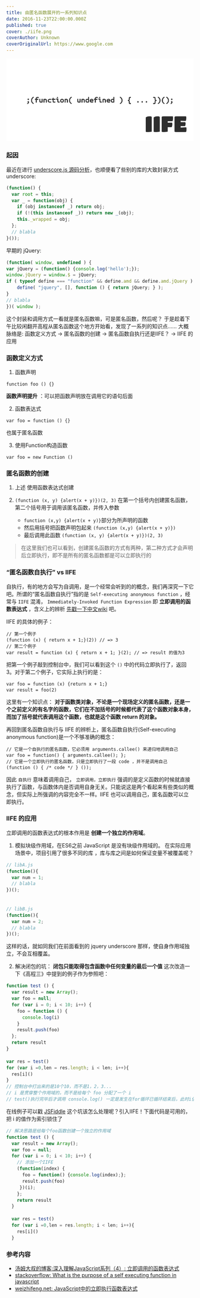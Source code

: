 ```yaml
---
title: 由匿名函数展开的一系列知识点
date: 2016-11-23T22:00:00.000Z
published: true
cover: ./iife.png
coverAuthor: Unknown
coverOriginalUrl: https://www.google.com
---
```


![cover](/images/iife.png)

### 起因
最近在进行 [underscore.js 源码分析](https://github.com/Colafornia/underscore-analysis)，也顺便看了些别的库的大致封装方式
underscore:

```javascript
(function() {
  var root = this;
  var _ = function(obj) {
    if (obj instanceof _) return obj;
    if (!(this instanceof _)) return new _(obj);
    this._wrapped = obj;
  };
  // blabla
}());
```

<!--more-->

早期的 jQuery:

```javascript
(function( window, undefined ) {
var jQuery = (function() {console.log('hello');});
window.jQuery = window.$ = jQuery;
if ( typeof define === "function" && define.amd && define.amd.jQuery ) {
    define( "jquery", [], function () { return jQuery; } );
}
// blabla
})( window );
```

这个封装和调用方式一看就是匿名函数嘛，可是匿名函数，然后呢？
于是趁着下午比较闲翻开高程从匿名函数这个地方开始看，发现了一系列的知识点......
大概脉络是: 函数定义方式 → 匿名函数的创建 → 匿名函数自执行还是IIFE？ → IIFE 的应用

### 函数定义方式

1. 函数声明
  ```
  function foo () {}
  ```
  **函数声明提升** ：可以把函数声明放在调用它的语句后面

2. 函数表达式
  ```
  var foo = function () {}
  ```
  也属于匿名函数

3. 使用Function构造函数
  ```
  var foo = new Function ()
  ```

### 匿名函数的创建

1. 上述 使用函数表达式创建

2. `(function (x, y) {alert(x + y)})(2, 3)`
  在第一个括号内创建匿名函数，第二个括号用于调用该匿名函数，并传入参数
   - `function (x,y) {alert(x + y)}`部分为所声明的函数
   - 然后用括号把函数声明包起来 `(function (x,y) {alert(x + y)})`
   - 最后调用此函数 `(function (x, y) {alert(x + y)})(2, 3)`

> 在这里我们也可以看到，创建匿名函数的方式有两种，第二种方式才会声明后立即执行，即不是所有的匿名函数都是可以立即执行的

### “匿名函数自执行” vs  IIFE

自执行，有的地方会写为自调用，是一个经常会听到的的概念，我们再深究一下它吧。所谓的“匿名函数自执行”指的是 `Self-executing anonymous function` ，经常与 `IIFE` 混淆， `Immediately-Invoked Function Expression` 即 **立即调用的函数表达式** ，含义上的辨析 [先戳一下中文wiki](https://zh.wikipedia.org/wiki/%E7%AB%8B%E5%8D%B3%E8%B0%83%E7%94%A8%E5%87%BD%E6%95%B0%E8%A1%A8%E8%BE%BE%E5%BC%8F) 吧。

IIFE 的具体的例子：

```
// 第一个例子
(function (x) { return x + 1;}(2)) // => 3
// 第二个例子
var result = function (x) { return x + 1; }(2); // => result 的值为3
```

把第一个例子敲到控制台中，我们可以看到这个 `()` 中的代码立即执行了，返回3。对于第二个例子，它实际上执行的是：

```
var foo = function (x) {return x + 1;}
var result = foo(2)
```

这里有一个知识点： **对于函数类对象，不论是一个现场定义的匿名函数，还是一个之前定义的有名字的函数，它们在不加括号的时候都代表了这个函数对象本身，而加了括号就代表调用这个函数，也就是这个函数 return 的对象。**

再回到匿名函数自执行与 IIFE 的辨析上，匿名函数自执行(Self-executing anonymous function)是一个不够准确的概念：

```
// 它是一个自执行的匿名函数，它必须用 arguments.callee() 来递归地调用自己
var foo = function() { arguments.callee(); };
// 它是一个立即执行的匿名函数，只是立即执行了一段 code ，并不是调用自己
(function () { /* code */ } ());
```

因此 `自执行` 意味着调用自己， `立即调用，立即执行` 强调的是定义函数的时候就直接执行了函数，与函数体内是否调用自身无关。只能说这是两个看起来有些类似的概念，但实际上所强调的内容完全不一样。IIFE 也可以调用自己，匿名函数可以立即执行。

### IIFE 的应用

立即调用的函数表达式的根本作用是 **创建一个独立的作用域**。

1. 模拟块级作用域，在ES6之前 JavaScript 是没有块级作用域的。
  在实际应用场景中，项目引用了很多不同的库 ，库与库之间是如何保证变量不被覆盖呢？

  ```javascript
  // libA.js
  (function(){
    var num = 1;
  	// blabla
  })();


  // libB.js
  (function(){
  	var num = 2;
  	// blabla
  })();
  ```

  这样的话，就如同我们在前面看到的 jquery underscore 那样，使自身作用域独立，不会互相覆盖。

2. 解决闭包的坑： **闭包只能取得包含函数中任何变量的最后一个值**
  这次改造一下《高程三》中提到的例子作为参照吧：

  ```javascript
  function test () {
    var result = new Array();
    var foo = null;
    for (var i = 0; i < 10; i++) {
  	  foo = function () {
        console.log(i)
      }
      result.push(foo)
    };
    return result
  }

  var res = test()
  for (var i =0,len = res.length; i < len; i++){
    res[i]()
  }
  // 控制台中打出来的是10个10，而不是1，2，3...
  // i 是贯穿整个作用域的，而不是给每个 foo 分配了一个 i
  // test()执行完毕后才调用 console.log() 一定是发生在for循环已循环结束后，此时i值为10
  ```

  在线例子可以戳 [JSFiddle](https://jsfiddle.net/46x5s72a/)
  这个坑该怎么处理呢？引入IIFE！下面代码是可用的，把 i 的值作为索引锁住了

  ```javascript
  // 解决思路是给每个foo函数创建一个独立的作用域
  function test () {
    var result = new Array();
    var foo = null;
    for (var i = 0; i < 10; i++) {
      // 添加一个IIFE
  	  (function(index) {
  	    foo = function() {console.log(index);};
        result.push(foo)
  	   })(i);
      };
      return result
    }

    var res = test()
    for (var i =0,len = res.length; i < len; i++){
      res[i]()
    }
  ```

  ### 参考内容
  * [汤姆大叔的博客:深入理解JavaScript系列（4）: 立即调用的函数表达式](http://www.cnblogs.com/TomXu/archive/2011/12/31/2289423.html)
  * [stackoverflow: What is the purpose of a self executing function in javascript](http://stackoverflow.com/questions/592396/what-is-the-purpose-of-a-self-executing-function-in-javascript)
  * [weizhifeng.net: JavaScript中的立即执行函数表达式](http://weizhifeng.net/immediately-invoked-function-expression.html)
